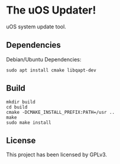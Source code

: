 # The uOS Updater!

uOS system update tool.

## Dependencies

Debian/Ubuntu Dependencies:
```shell
sudo apt install cmake libqapt-dev
```

## Build

```shell
mkdir build
cd build
cmake -DCMAKE_INSTALL_PREFIX:PATH=/usr ..
make
sudo make install
```

## License

This project has been licensed by GPLv3.
